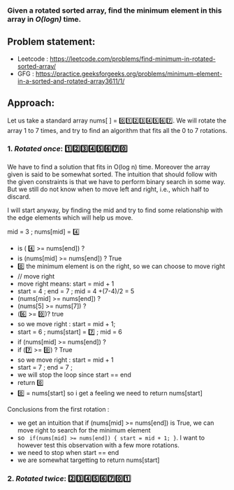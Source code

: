 ### Given a rotated sorted array, find the minimum element in this array in *O(logn)* time.

## Problem statement: 
- Leetcode : https://leetcode.com/problems/find-minimum-in-rotated-sorted-array/
- GFG : https://practice.geeksforgeeks.org/problems/minimum-element-in-a-sorted-and-rotated-array3611/1/

## Approach:

Let us take a standard array nums[ ] = 0️⃣1️⃣2️⃣3️⃣4️⃣5️⃣6️⃣7️⃣. We will rotate the array 1 to 7 times, and try to find an algorithm that fits all the 0 to 7 rotations. 
### 1.  *Rotated once*:  1️⃣2️⃣3️⃣4️⃣5️⃣6️⃣7️⃣0️⃣

We have to find a solution that fits in O(log n) time. Moreover the array given is said to be somewhat sorted. The intuition that should follow with the given constraints is that we have to perform binary search in some way. But we still do not know when to move left and right, i.e., which half to discard. 

I will start anyway, by finding the mid and try to find some relationship with the edge elements which will help us move.

mid = 3 ; nums[mid] = 4️⃣
- is ( 4️⃣ >= nums[end]) ?
- is (nums[mid] >= nums[end]) ? True
- 0️⃣ the minimum element is on the right, so we can choose to move right
- // move right
- move right means: start = mid + 1
- start = 4 ; end = 7 ; mid = 4 +(7-4)/2 = 5
- (nums[mid] >= nums[end]) ? 
- (nums[5] >= nums[7]) ? 
- (6️⃣ >= 0️⃣)? true
- so we move right : start = mid + 1;
- start = 6 ; nums[start] = 7️⃣ ; mid = 6
- if (nums[mid] >= nums[end]) ?
- if (7️⃣ >= 0️⃣) ? True
- so we move right : start = mid + 1
- start = 7 ; end = 7 ; 
- we will stop the loop since start == end
- return 0️⃣
- 0️⃣ = nums[start] so i get a feeling we need to return nums[start]

Conclusions from the first rotation :
- we get an intuition that if (nums[mid] >= nums[end]) is True, we can move right to search for the minimum element
- so ``` if(nums[mid] >= nums[end]) { start = mid + 1; }```. I want to however test this observation with a few more rotations.
- we need to stop when start == end
- we are somewhat targetting to return nums[start]

### 2. *Rotated twice*: 2️⃣3️⃣4️⃣5️⃣6️⃣7️⃣0️⃣1️⃣
